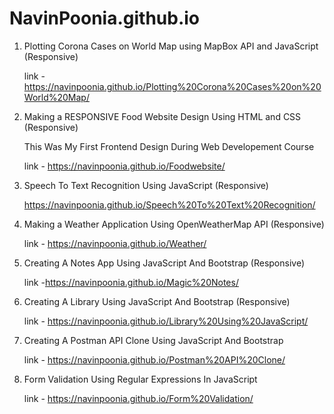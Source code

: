 # NavinPoonia.github.io
1) Plotting Corona Cases on World Map using MapBox API and JavaScript (Responsive)

      link - https://navinpoonia.github.io/Plotting%20Corona%20Cases%20on%20World%20Map/


2) Making a RESPONSIVE Food Website Design Using HTML and CSS (Responsive)

      This Was My First Frontend Design During Web Developement Course
      
      link - https://navinpoonia.github.io/Foodwebsite/

3) Speech To Text Recognition Using JavaScript (Responsive)

      https://navinpoonia.github.io/Speech%20To%20Text%20Recognition/
  
4) Making a Weather Application Using OpenWeatherMap API (Responsive)
      
      link - https://navinpoonia.github.io/Weather/

5) Creating A Notes App Using JavaScript And Bootstrap (Responsive)

      link -https://navinpoonia.github.io/Magic%20Notes/
      
6) Creating A Library Using JavaScript And Bootstrap (Responsive)
      
      link - https://navinpoonia.github.io/Library%20Using%20JavaScript/

7) Creating A Postman API Clone Using JavaScript And Bootstrap

      link - https://navinpoonia.github.io/Postman%20API%20Clone/
      
8) Form Validation Using Regular Expressions In JavaScript

      link - https://navinpoonia.github.io/Form%20Validation/

